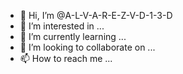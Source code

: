 - 👋 Hi, I’m @A-L-V-A-R-E-Z-V-D-1-3-D
- 👀 I’m interested in ...
- 🌱 I’m currently learning ...
- 💞️ I’m looking to collaborate on ...
- 📫 How to reach me ...

<!---
A-L-V-A-R-E-Z-V-D-1-3-D/A-L-V-A-R-E-Z-V-D-1-3-D is a ✨ special ✨ repository because its `README.md` (this file) appears on your GitHub profile.
You can click the Preview link to take a look at your changes.
--->
